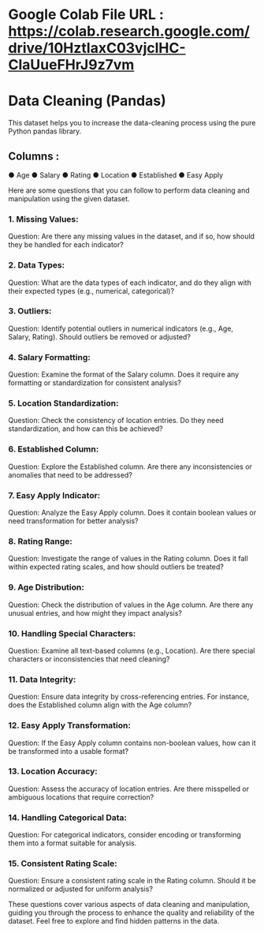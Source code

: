 # Google Colab File URL : https://colab.research.google.com/drive/10HztIaxC03vjclHC-ClaUueFHrJ9z7vm

# Data Cleaning (Pandas)

This dataset helps you to increase the data-cleaning process using the pure Python pandas library.

## Columns :
●	Age
●	Salary
●	Rating 
●	Location
●	Established
●	Easy Apply

Here are some questions that you can follow to perform data cleaning and manipulation using the given dataset.

### 1. Missing Values:
Question: Are there any missing values in the dataset, and if so, how should they be handled for each indicator? 

### 2. Data Types:
Question: What are the data types of each indicator, and do they align with their expected types (e.g., numerical, categorical)?

### 3. Outliers:
Question: Identify potential outliers in numerical indicators (e.g., Age, Salary, Rating). Should outliers be removed or adjusted?

### 4. Salary Formatting:
Question: Examine the format of the Salary column. Does it require any formatting or standardization for consistent analysis?

### 5. Location Standardization:
Question: Check the consistency of location entries. Do they need standardization, and how can this be achieved?

### 6. Established Column:
Question: Explore the Established column. Are there any inconsistencies or anomalies that need to be addressed?

### 7. Easy Apply Indicator:
Question: Analyze the Easy Apply column. Does it contain boolean values or need transformation for better analysis?

### 8. Rating Range:
Question: Investigate the range of values in the Rating column. Does it fall within expected rating scales, and how should outliers be treated?

### 9. Age Distribution:
Question: Check the distribution of values in the Age column. Are there any unusual entries, and how might they impact analysis?

### 10. Handling Special Characters:
Question: Examine all text-based columns (e.g., Location). Are there special characters or inconsistencies that need cleaning?

### 11. Data Integrity:
Question: Ensure data integrity by cross-referencing entries. For instance, does the Established column align with the Age column?

### 12. Easy Apply Transformation:
Question: If the Easy Apply column contains non-boolean values, how can it be transformed into a usable format?

### 13. Location Accuracy:
Question: Assess the accuracy of location entries. Are there misspelled or ambiguous locations that require correction?

### 14. Handling Categorical Data:
Question: For categorical indicators, consider encoding or transforming them into a format suitable for analysis.

### 15. Consistent Rating Scale:
Question: Ensure a consistent rating scale in the Rating column. Should it be normalized or adjusted for uniform analysis?

These questions cover various aspects of data cleaning and manipulation, guiding you through the process to enhance the quality and reliability of the dataset. Feel free to explore and find hidden patterns in the data.

 
